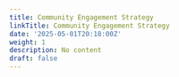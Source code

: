 ```yaml
---
title: Community Engagement Strategy
linkTitle: Community Engagement Strategy
date: '2025-05-01T20:18:00Z'
weight: 1
description: No content
draft: false
---
```




